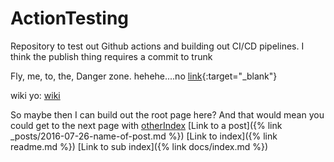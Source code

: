 # ActionTesting
Repository to test out Github actions and building out CI/CD pipelines. I think the publish thing requires a commit to trunk

Fly, me, to, the, Danger zone. hehehe....no
[link](www.google.com){:target="_blank"}


wiki yo: [wiki](https://github.com/Richard-Gist/actions-testing/wiki)

So maybe then I can build out the root page here? And that would mean you could get to the next page with [otherIndex](./docs/index.md)
[Link to a post]({% link _posts/2016-07-26-name-of-post.md %})
[Link to index]({% link readme.md %})
[Link to sub index]({% link docs/index.md %})

